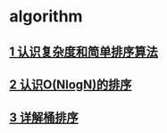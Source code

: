 # algorithm

## [1 认识复杂度和简单排序算法](one/README.md)

## [2 认识O(NlogN)的排序](two/README.md)

## [3 详解桶排序](three/README.md)
